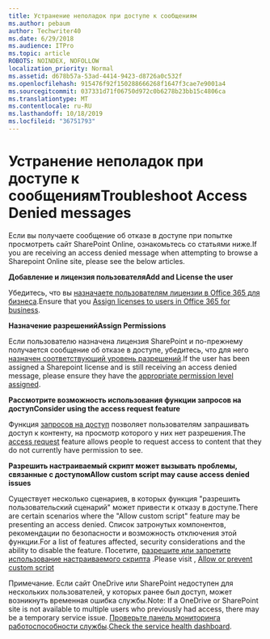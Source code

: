 ```yaml
---
title: Устранение неполадок при доступе к сообщениям
ms.author: pebaum
author: Techwriter40
ms.date: 6/29/2018
ms.audience: ITPro
ms.topic: article
ROBOTS: NOINDEX, NOFOLLOW
localization_priority: Normal
ms.assetid: d678b57a-53ad-4414-9423-d8726a0c532f
ms.openlocfilehash: 915476f92f150288666268f1647f3cae7e9001a4
ms.sourcegitcommit: 037331d71f06750d972c0b6278b23bb15c4806ca
ms.translationtype: MT
ms.contentlocale: ru-RU
ms.lasthandoff: 10/18/2019
ms.locfileid: "36751793"
---
```

# <a name="troubleshoot-access-denied-messages"></a><span data-ttu-id="72183-102">Устранение неполадок при доступе к сообщениям</span><span class="sxs-lookup"><span data-stu-id="72183-102">Troubleshoot Access Denied messages</span></span>

<span data-ttu-id="72183-103">Если вы получаете сообщение об отказе в доступе при попытке просмотреть сайт SharePoint Online, ознакомьтесь со статьями ниже.</span><span class="sxs-lookup"><span data-stu-id="72183-103">If you are receiving an access denied message when attempting to browse a Sharepoint Online site, please see the below articles.</span></span>

<span data-ttu-id="72183-104">**Добавление и лицензия пользователя**</span><span class="sxs-lookup"><span data-stu-id="72183-104">**Add and License the user**</span></span>

<span data-ttu-id="72183-105">Убедитесь, что вы [назначаете пользователям лицензии в Office 365 для бизнеса](https://docs.microsoft.com/office365/admin/subscriptions-and-billing/assign-licenses-to-users?view=o365-worldwide&amp;tabs=One).</span><span class="sxs-lookup"><span data-stu-id="72183-105">Ensure that you [Assign licenses to users in Office 365 for business](https://docs.microsoft.com/office365/admin/subscriptions-and-billing/assign-licenses-to-users?view=o365-worldwide&amp;tabs=One).</span></span>

<span data-ttu-id="72183-106">**Назначение разрешений**</span><span class="sxs-lookup"><span data-stu-id="72183-106">**Assign Permissions**</span></span>

<span data-ttu-id="72183-107">Если пользователю назначена лицензия SharePoint и по-прежнему получается сообщение об отказе в доступе, убедитесь, что для него [назначен соответствующий уровень разрешений](https://docs.microsoft.com/sharepoint/understanding-permission-levels).</span><span class="sxs-lookup"><span data-stu-id="72183-107">If the user has been assigned a Sharepoint license and is still receiving an access denied message, please ensure they have the [appropriate permission level assigned](https://docs.microsoft.com/sharepoint/understanding-permission-levels).</span></span>

<span data-ttu-id="72183-108">**Рассмотрите возможность использования функции запросов на доступ**</span><span class="sxs-lookup"><span data-stu-id="72183-108">**Consider using the access request feature**</span></span>

<span data-ttu-id="72183-109">Функция [запросов на доступ](https://support.office.com/article/Set-up-and-manage-access-requests-94B26E0B-2822-49D4-929A-8455698654B3) позволяет пользователям запрашивать доступ к контенту, на просмотр которого у них нет разрешения.</span><span class="sxs-lookup"><span data-stu-id="72183-109">The [access request](https://support.office.com/article/Set-up-and-manage-access-requests-94B26E0B-2822-49D4-929A-8455698654B3) feature allows people to request access to content that they do not currently have permission to see.</span></span> 

<span data-ttu-id="72183-110">**Разрешить настраиваемый скрипт может вызывать проблемы, связанные с доступом**</span><span class="sxs-lookup"><span data-stu-id="72183-110">**Allow custom script may cause access denied issues**</span></span>

<span data-ttu-id="72183-111">Существует несколько сценариев, в которых функция "разрешить пользовательский сценарий" может привести к отказу в доступе.</span><span class="sxs-lookup"><span data-stu-id="72183-111">There are certain scenarios where the "Allow custom script" feature may be presenting an access denied.</span></span> <span data-ttu-id="72183-112">Список затронутых компонентов, рекомендации по безопасности и возможность отключения этой функции.</span><span class="sxs-lookup"><span data-stu-id="72183-112">For a list of features affected, security considerations and the ability to disable the feature.</span></span> <span data-ttu-id="72183-113">Посетите, [разрешите или запретите использование настраиваемого скрипта](https://docs.microsoft.com/sharepoint/allow-or-prevent-custom-script) .</span><span class="sxs-lookup"><span data-stu-id="72183-113">Please visit , [Allow or prevent custom script](https://docs.microsoft.com/sharepoint/allow-or-prevent-custom-script)</span></span>

<span data-ttu-id="72183-114">Примечание. Если сайт OneDrive или SharePoint недоступен для нескольких пользователей, у которых ранее был доступ, может возникнуть временная ошибка службы.</span><span class="sxs-lookup"><span data-stu-id="72183-114">Note: If a OneDrive or SharePoint site is not available to multiple users who previously had access, there may be a temporary service issue.</span></span> <span data-ttu-id="72183-115">[Проверьте панель мониторинга работоспособности службы](https://portal.office.com/adminportal/home#/servicehealth).</span><span class="sxs-lookup"><span data-stu-id="72183-115">[Check the service health dashboard](https://portal.office.com/adminportal/home#/servicehealth).</span></span>


  


